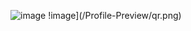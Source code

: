 ![image](https://github.com/peterfishmann/peterfishmann/Profile-Preview/qr.png)
!image](/Profile-Preview/qr.png)
